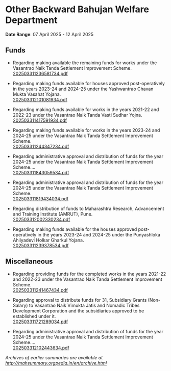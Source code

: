 # Other Backward Bahujan Welfare Department

**Date Range**: 07 April 2025 - 12 April 2025


## Funds
- Regarding making available the remaining funds for works under the Vasantrao Naik Tanda Settlement Improvement Scheme.\
  [202503311236581734.pdf](https://gr.maharashtra.gov.in/Site/Upload/Government%20Resolutions/English/202503311236581734.pdf)

- Regarding making funds available for houses approved post-operatively in the years 2023-24 and 2024-25 under the Yashwantrao Chavan Mukta Vasahat Yojana.\
  [202503312101081934.pdf](https://gr.maharashtra.gov.in/Site/Upload/Government%20Resolutions/English/202503312101081934.pdf)

- Regarding making funds available for works in the years 2021-22 and 2022-23 under the Vasantrao Naik Tanda Vasti Sudhar Yojna.\
  [202503311417591934.pdf](https://gr.maharashtra.gov.in/Site/Upload/Government%20Resolutions/English/202503311417591934.pdf)

- Regarding making funds available for works in the years 2023-24 and 2024-25 under the Vasantrao Naik Tanda Settlement Improvement Scheme.\
  [202503311244347234.pdf](https://gr.maharashtra.gov.in/Site/Upload/Government%20Resolutions/English/202503311244347234.pdf)

- Regarding administrative approval and distribution of funds for the year 2024-25 under the Vasantrao Naik Tanda Settlement Improvement Scheme....\
  [202503311843059534.pdf](https://gr.maharashtra.gov.in/Site/Upload/Government%20Resolutions/English/202503311843059534.pdf)

- Regarding administrative approval and distribution of funds for the year 2024-25 under the Vasantrao Naik Tanda Settlement Improvement Scheme.\
  [202503311819434034.pdf](https://gr.maharashtra.gov.in/Site/Upload/Government%20Resolutions/English/202503311819434034.pdf)

- Regarding distribution of funds to Maharashtra Research, Advancement and Training Institute (AMRUT), Pune.\
  [202503312002330234.pdf](https://gr.maharashtra.gov.in/Site/Upload/Government%20Resolutions/English/202503312002330234.pdf)

- Regarding making funds available for the houses approved post-operatively in the years 2023-24 and 2024-25 under the Punyashloka Ahilyadevi Holkar Gharkul Yojana.\
  [202503311239378534.pdf](https://gr.maharashtra.gov.in/Site/Upload/Government%20Resolutions/English/202503311239378534.pdf)

## Miscellaneous
- Regarding providing funds for the completed works in the years 2021-22 and 2022-23 under the Vasantrao Naik Tanda Settlement Improvement Scheme.\
  [202503311241467434.pdf](https://gr.maharashtra.gov.in/Site/Upload/Government%20Resolutions/English/202503311241467434.pdf)

- Regarding approval to distribute funds for 31, Subsidiary Grants (Non-Salary) to Vasantrao Naik Vimukta Jatis and Nomadic Tribes Development Corporation and the subsidiaries approved to be established under it.\
  [202503311721289034.pdf](https://gr.maharashtra.gov.in/Site/Upload/Government%20Resolutions/English/202503311721289034.pdf)

- Regarding administrative approval and distribution of funds for the year 2024-25 under the Vasantrao Naik Tanda Settlement Improvement Scheme....\
  [202503312102443634.pdf](https://gr.maharashtra.gov.in/Site/Upload/Government%20Resolutions/English/202503312102443634.pdf)


*Archives of earlier summaries are available at http://mahsummary.orgpedia.in/en/archive.html*
